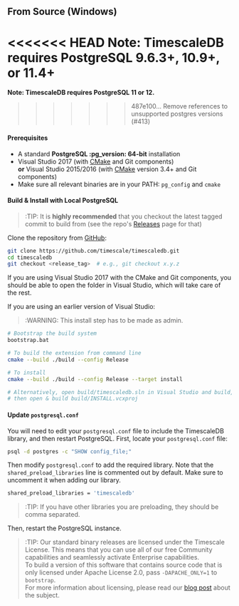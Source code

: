 ## From Source (Windows) [](installation-source)

<<<<<<< HEAD
**Note: TimescaleDB requires PostgreSQL 9.6.3+, 10.9+, or 11.4+**
=======
**Note: TimescaleDB requires PostgreSQL 11 or 12.**
>>>>>>> 487e100... Remove references to unsupported postgres versions (#413)

#### Prerequisites

- A standard **PostgreSQL :pg_version: 64-bit** installation
- Visual Studio 2017 (with [CMake][] and Git components)  
  **or** Visual Studio 2015/2016 (with [CMake][] version 3.4+ and Git components)
- Make sure all relevant binaries are in your PATH: `pg_config` and `cmake`

#### Build & Install with Local PostgreSQL
>:TIP: It is **highly recommended** that you checkout the latest
tagged commit to build from (see the repo's [Releases][github-releases] page for that)

Clone the repository from [GitHub][github-timescale]:

```bash
git clone https://github.com/timescale/timescaledb.git
cd timescaledb
git checkout <release_tag>  # e.g., git checkout x.y.z
```

If you are using Visual Studio 2017 with the CMake and Git components,
you should be able to open the folder in Visual Studio, which will take
care of the rest.

If you are using an earlier version of Visual Studio:

>:WARNING: This install step has to be made as admin.

```bash
# Bootstrap the build system
bootstrap.bat

# To build the extension from command line
cmake --build ./build --config Release

# To install
cmake --build ./build --config Release --target install

# Alternatively, open build/timescaledb.sln in Visual Studio and build,
# then open & build build/INSTALL.vcxproj
```

#### Update `postgresql.conf`

You will need to edit your `postgresql.conf` file to include
the TimescaleDB library, and then restart PostgreSQL. First, locate your
`postgresql.conf` file:

```bash
psql -d postgres -c "SHOW config_file;"
```

Then modify `postgresql.conf` to add the required library.  Note that
the `shared_preload_libraries` line is commented out by default.
Make sure to uncomment it when adding our library.

```bash
shared_preload_libraries = 'timescaledb'
```
>:TIP: If you have other libraries you are preloading, they should be comma separated.

Then, restart the PostgreSQL instance.

>:TIP: Our standard binary releases are licensed under the Timescale License. This means that you can use all of our free Community capabilities and seamlessly
activate Enterprise capabilities.  
To build a version of this software that contains
source code that is only licensed under Apache License 2.0, pass `-DAPACHE_ONLY=1`
to `bootstrap`.   
For more information about licensing, please read our [blog post][blog-post] about the subject.

[CMake]: https://cmake.org/
[github-releases]: https://github.com/timescale/timescaledb/releases
[github-timescale]: https://github.com/timescale/timescaledb
[blog-post]: https://www.timescale.com/blog/how-we-are-building-an-open-source-business-a7701516a480

